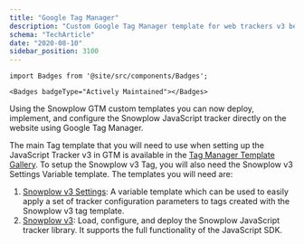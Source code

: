 ```yaml
---
title: "Google Tag Manager"
description: "Custom Google Tag Manager template for web trackers v3 behavioral event collection."
schema: "TechArticle"
date: "2020-08-10"
sidebar_position: 3100
---
```



```mdx-code-block
import Badges from '@site/src/components/Badges';

<Badges badgeType="Actively Maintained"></Badges>
```

Using the Snowplow GTM custom templates you can now deploy, implement, and configure the Snowplow JavaScript tracker directly on the website using Google Tag Manager.

The main Tag template that you will need to use when setting up the JavaScript Tracker v3 in GTM is available in the [Tag Manager Template Gallery](https://tagmanager.google.com/gallery/#/owners/snowplow/templates/snowplow-gtm-tag-template-v3). To setup the Snowplow v3 Tag, you will also need the Snowplow v3 Settings Variable template. The templates you will need are:


1. [Snowplow v3 Settings](https://tagmanager.google.com/gallery/#/owners/snowplow/templates/snowplow-gtm-variable-template-v3):
  A variable template which can be used to easily apply a set of tracker configuration parameters to tags created with the Snowplow v3 tag template.
2. [Snowplow v3](https://tagmanager.google.com/gallery/#/owners/snowplow/templates/snowplow-gtm-tag-template-v3):
  Load, configure, and deploy the Snowplow JavaScript tracker library. It supports the full functionality of the JavaScript SDK.
